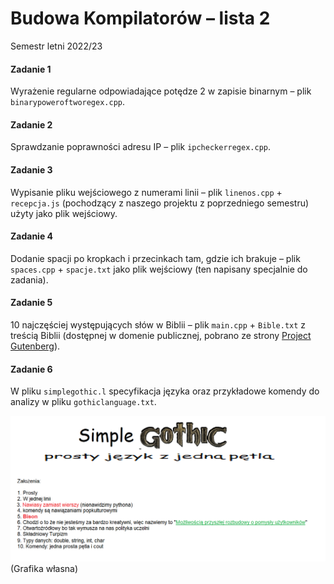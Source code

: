 # Budowa Kompilatorów – lista 2
Semestr letni 2022/23


#### Zadanie 1
Wyrażenie regularne odpowiadające potędze 2 w zapisie binarnym – plik `binarypoweroftworegex.cpp`.


#### Zadanie 2
Sprawdzanie poprawności adresu IP – plik `ipcheckerregex.cpp`.


#### Zadanie 3
Wypisanie pliku wejściowego z numerami linii – plik `linenos.cpp` + `recepcja.js` (pochodzący z naszego projektu z poprzedniego semestru) użyty jako plik wejściowy.


#### Zadanie 4
Dodanie spacji po kropkach i przecinkach tam, gdzie ich brakuje – plik `spaces.cpp` + `spacje.txt` jako plik wejściowy (ten napisany specjalnie do zadania).


#### Zadanie 5
10 najczęściej występujących słów w Biblii – plik `main.cpp` + `Bible.txt` z treścią Biblii (dostępnej w domenie publicznej, pobrano ze strony [Project Gutenberg](https://www.gutenberg.org/ebooks/10)).


#### Zadanie 6
W pliku `simplegothic.l` specyfikacja języka oraz przykładowe komendy do analizy w pliku `gothiclanguage.txt`.

![O języku Simple Gothic](SimpleGothicGraf.png?raw=true)
(Grafika własna)
